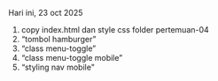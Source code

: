 Hari ini, 23 oct 2025
<ol>
  <li>copy index.html dan style css folder pertemuan-04</li>
  <li>“tombol hamburger”</li>
  <li>“class menu-toggle”</li>
  <li>“class menu-toggle mobile”</li>
  <li>“styling nav mobile"</li>
</ol>